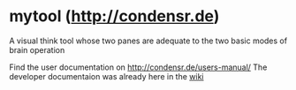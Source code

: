 # mytool (http://condensr.de)
A visual think tool whose two panes are adequate to the two basic modes of brain operation

Find the user documentation on http://condensr.de/users-manual/
The developer documentaion was already here in the [wiki](https://github.com/x28de/mytool/wiki)

